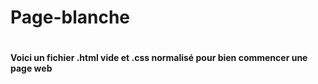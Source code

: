 # Page-blanche
# <h4>Voici un fichier .html vide et .css normalisé pour bien commencer une page web</h4>
